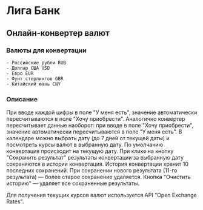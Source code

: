 # Лига Банк

## Онлайн-конвертер валют

### Валюты для конвертации
    - Российские рубли RUB
    - Доллар США USD
    - Евро EUR
    - Фунт стерлингов GBR
    - Китайский юань CNY

### Описание
При вводе каждой цифры в поле "У меня есть", значение автоматически пересчитываются в поле "Хочу приобрести". Аналогично конвертер пересчитывает данные наоборот: при вводе в поле "Хочу приобрести",  значение автоматически пересчитываются в поле "У меня есть".
В календаре можно выбрать дату (до 7 дней от текущей даты) и посмотреть курсы валют в выбранную дату. По умолчанию конвертация происходит на текущую дату.
При клике на кнопку "Сохранить результат" результаты конвертации за выбранную дату сохраняются в истории конвертация.
История конвертации хранит 10 последних сохранений. При сохранении нового результата (11-го результата) — более старое сохранение удаляется.
Кнопка "Очистить историю" — удаляет все сохраненные результаты.

Для получения текущих курсов валют используется API "Open Exchange Rates".
